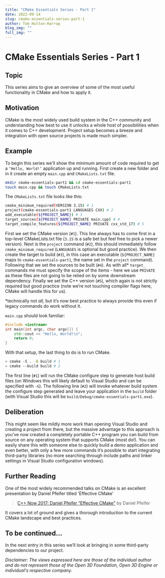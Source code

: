 ```yaml
---
title: "CMake Essentials Series - Part 1"
date: 2022-09-14
slug: cmake-essentials-series-part-1
author: Tom Hulton-Harrop
blog_img: ""
full_img: ""
---
```

# CMake Essentials Series - Part 1

## Topic

This series aims to give an overview of some of the most useful functionality in CMake and how to apply it.

## Motivation

CMake is the most widely used build system in the C++ community and understanding how best to use it unlocks a whole host of possibilities when it comes to C++ development. Project setup becomes a breeze and integration with open source projects is made much simpler.

## Example

To begin this series we’ll show the minimum amount of code required to get a `‘Hello, World!’` application up and running. First create a new folder and in it create an empty `main.cpp` and `CMakeLists.txt` file.

```bash
mkdir cmake-essentials-part1 && cd cmake-essentials-part1
touch main.cpp && touch CMakeLists.txt
```

The `CMakeLists.txt` file looks like this:

```bash
cmake_minimum_required(VERSION 3.15) # 1
project(cmake-essentials-part1 LANGUAGES CXX) # 2
add_executable(${PROJECT_NAME}) # 3
target_sources(${PROJECT_NAME} PRIVATE main.cpp) # 4
target_compile_features(${PROJECT_NAME} PRIVATE cxx_std_17) # 5
```

First we set the CMake version (`#1`). This line always has to come first in a top-level CMakeLists.txt file (`3.15` is a safe bet but feel free to pick a newer version). Next is the `project` command (`#2`), this should immediately follow `cmake_minimum_required` (`LANGUAGES` is optional but good practice). We then create the target to build (`#3`), in this case an executable (`${PROJECT_NAME}` maps to `cmake-essentials-part1`, the name set in the `project` command). Following that we set the sources to be built (`#4`). As with all* `target_` commands me must specify the scope of the items - here we use `PRIVATE` as these files are not going to be relied on by some downstream dependency. Finally we set the C++ version (`#5`), which again is not strictly required but good practice (note we’re not touching compiler flags here, CMake will handle this for us).

*technically not _all,_ but it’s now best practice to always provide this even if legacy commands do work without it.

`main.cpp` should look familiar:

```c++
#include <iostream>
int main(int argc, char argv[]) {
    std::cout << "Hello, World!\n";
    return 0;
}
```

With that setup, the last thing to do is to run CMake.

```bash
> cmake -S . -B build # 1
> cmake --build build # 2
```

The first line (`#1`) will run the CMake configure step to generate host build files (on Windows this will likely default to Visual Studio and can be specified with `-G`). The following line (`#2`) will invoke whatever build system the configure step generated and leave your application in the `build` folder (with Visual Studio this will be `build/Debug/cmake-essentials-part1.exe`).

## Deliberation

This might seem like mildly more work than opening Visual Studio and creating a project from there, but the massive advantage to this approach is you’ve now created a completely portable C++ program you can build from source on any operating system that supports CMake (most do!). You can easily share this with someone else to quickly build a demo application and even better, with only a few more commands it’s possible to start integrating third-party libraries (no more searching through include paths and linker settings in Visual Studio configuration windows).

## Further Reading

One of the most widely recommended talks on CMake is an excellent presentation by Daniel Pfeifer titled 'Effective CMake'

> [C++ Now 2017: Daniel Pfeifer “Effective CMake"](https://youtu.be/bsXLMQ6WgIk) by Daniel Pfeifer

It covers a lot of ground and gives a thorough introduction to the current CMake landscape and best practices.

## To be continued...

In the next entry in this series we’ll look at bringing in some third-party dependencies to our project.

_Disclaimer: The views expressed here are those of the individual author and do not represent those of the Open 3D Foundation, Open 3D Engine or individual's respective company._